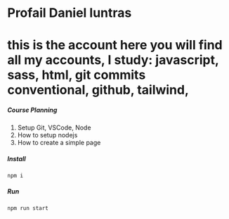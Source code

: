 # Profail Daniel luntras
# this is the account here you will find all my accounts, I study: javascript, sass, html, git commits conventional, github, tailwind,

##### Course  Planning #####
1. Setup Git, VSCode, Node
2. How to setup nodejs
3. How to create a simple page

##### Install #####
`npm i`

##### Run #####
`npm run start`
